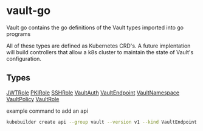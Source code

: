 # vault-go

Vault go contains the go definitions of the Vault types imported into go programs

All of these types are defined as Kubernetes CRD's. A future implentation will build controllers that allow a k8s cluster to maintain the state of Vault's configuration.

## Types

[JWTRole](api/v1/jwtrole_types.go)
[PKIRole](api/v1/pkirole_types.go)
[SSHRole](api/v1/sshrole_types.go)
[VaultAuth](api/v1/vaultauth_types.go)
[VaultEndpoint](api/v1/vaultendpoint_types.go)
[VaultNamespace](api/v1/vaultnamespace_types.go)
[VaultPolicy](api/v1/vaultpolicy_types.go)
[VaultRole](api/v1/vaultrole_types.go)

example command to add an api

```bash
kubebuilder create api --group vault --version v1 --kind VaultEndpoint
```